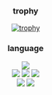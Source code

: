 
<div align=center>

### trophy

[![trophy](https://github-profile-trophy.vercel.app/?username=minijae011030)](https://github.com/ryo-ma/github-profile-trophy)

</div>


<div align=center>

### language

<img src="https://img.shields.io/badge/C-A8B9CC?style=flat-square&logo=C&logoColor=white"/>

<div/>

<img src="https://img.shields.io/badge/JavaScript-F7DF1E?style=flat-square&logo=Javascript&logoColor=black"/>
<img src="https://img.shields.io/badge/React-61DAFB?style=flat-square&logo=react&logoColor=black"/>
<img src="https://img.shields.io/badge/React Native-61DAFB?style=flat-square&logo=react&logoColor=black"/>
 
 <div/>
  <img src="https://img.shields.io/badge/Dart-blue?logo=Dart&logoColor=black"/>
  <img src="https://img.shields.io/badge/Flutter-blue?logo=flutter&logoColor=black"/>
</div>

 
